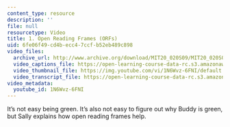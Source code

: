 ```yaml
---
content_type: resource
description: ''
file: null
resourcetype: Video
title: 1. Open Reading Frames (ORFs)
uid: 6fe06f49-cd4b-ecc4-7ccf-b52eb489c898
video_files:
  archive_url: http://www.archive.org/download/MIT20_020S09/MIT20_020S09_orf.mp4
  video_captions_file: https://open-learning-course-data-rc.s3.amazonaws.com/20-020-introduction-to-biological-engineering-design-spring-2009/6ab8bd6513e15760b39c82435bf0e50b_1N6Wvz-6FNI.vtt
  video_thumbnail_file: https://img.youtube.com/vi/1N6Wvz-6FNI/default.jpg
  video_transcript_file: https://open-learning-course-data-rc.s3.amazonaws.com/20-020-introduction-to-biological-engineering-design-spring-2009/6107b25fc5840c03bd61c65a8ce569b9_1N6Wvz-6FNI.pdf
video_metadata:
  youtube_id: 1N6Wvz-6FNI
---
```


It’s not easy being green. It’s also not easy to figure out why Buddy is green, but Sally explains how open reading frames help.